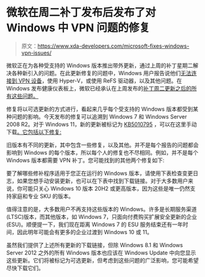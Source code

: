 # 微软在周二补丁发布后发布了对 Windows 中 VPN 问题的修复

> 原文：<https://www.xda-developers.com/microsoft-fixes-windows-vpn-issues/>

微软正在为各种受支持的 Windows 版本推出带外更新，通过上周的补丁星期二解决各种新引入的问题。在此更新修复的问题中，Windows 用户报告说他们[无法连接到 VPN 设备](https://www.xda-developers.com/windows-update-causing-issues-vpn/)，使用 Hyper-V，或使用 ReFS 驱动器，以及其他问题。在 Windows 发布健康仪表板上，微软已经承认在上周发布的[补丁周二更新之后的所有这些问题。](https://www.xda-developers.com/windows-10-patch-tuesday-build-19044-1466/)

修复将以可选更新的方式进行，看起来几乎每个受支持的 Windows 版本都受到某种问题的影响。今天发布的修复可以追溯到 Windows 7 和 Windows Server 2008 R2。对于 Windows 11，新的更新被标记为 [KB5010795](https://support.microsoft.com/en-us/topic/january-17-2022-kb5010795-os-build-22000-438-out-of-band-2d2b9310-d845-41c4-9907-aeea24f36a63) ，可以在这里手动下载[。它包括以下修复:](https://www.catalog.update.microsoft.com/Search.aspx?q=KB5010795)

旧版本有不同的更新，其中包含一些修复，以及其他。并不是每个报告的问题都会影响到 Windows 的每个版本，所以每个人的修复也不尽相同。例如，并不是每个 Windows 版本都需要 VPN 补丁。您可能找到的其他两个修复如下:

要了解哪些修补程序适用于您正在运行的 Windows 版本，请使用下表检查变更日志，如果您想手动安装更新，也可以在下表中找到下载链接。对于大多数用户来说，你可能只关心 Windows 10 版本 20H2 或更高版本，因为这些是唯一仍然支持家庭和专业 SKU 的版本。

值得注意的是，大多数用户不再支持这些版本的 Windows。许多是长期服务渠道(LTSC)版本，而其他版本，如 Windows 7，只面向付费购买扩展安全更新的企业(ESU)。顺便提一下，我们现在距离 Windows 7 的 ESU 服务结束还有一年时间，因此明年可能会有更多的企业过渡到 Windows 10 或 11。

虽然我们提供了上述所有更新的下载链接，但除 Windows 8.1 和 Windows Server 2012 之外的所有 Windows 版本也应该在 Windows Update 中向您显示这些更新。它们将被标记为可选更新，但考虑到这些问题的广泛影响，您可能希望尽快下载它们。